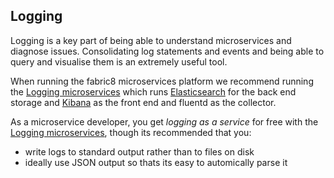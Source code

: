 ## Logging

Logging is a key part of being able to understand microservices and diagnose issues. Consolidating log statements and events and being able to query and visualise them is an extremely useful tool.

When running the fabric8 microservices platform we recommend running the [Logging microservices](../logging.html) which runs [Elasticsearch](http://www.elasticsearch.com/products/elasticsearch/) for the back end storage and [Kibana](http://www.elasticsearch.com/products/kibana/) as the front end and fluentd as the collector.

As a microservice developer, you get _logging as a service_ for free with the [Logging microservices](../logging.html), though its recommended that you:

* write logs to standard output rather than to files on disk
* ideally use JSON output so thats its easy to automically parse it